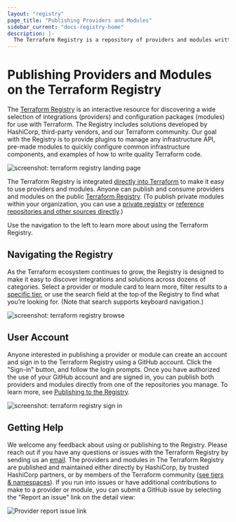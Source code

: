 ```yaml
---
layout: "registry"
page_title: "Publishing Providers and Modules"
sidebar_current: "docs-registry-home"
description: |-
  The Terraform Registry is a repository of providers and modules written by the Terraform community.
---
```


# Publishing Providers and Modules on the Terraform Registry

The [Terraform Registry](https://registry.terraform.io) is an interactive resource for discovering a wide selection of integrations (providers) and configuration packages (modules) for use with Terraform. The Registry includes solutions developed by HashiCorp, third-party vendors, and our Terraform community. Our goal with the Registry is to provide plugins to manage any infrastructure API, pre-made modules to quickly configure common infrastructure components, and examples of how to write quality Terraform code.

![screenshot: terraform registry landing page](./images/registry1.png)

The Terraform Registry is integrated [directly into Terraform](/docs/configuration/provider-requirements.html) to make it easy to use providers and modules. Anyone can publish and consume providers and modules on the public [Terraform Registry](https://registry.terraform.io). (To publish private modules within your organization, you can use a [private registry](/docs/registry/private.html) or [reference repositories and other sources directly](/docs/modules/sources.html).)

Use the navigation to the left to learn more about using the Terraform Registry.

## Navigating the Registry

As the Terraform ecosystem continues to grow, the Registry is designed to make it easy to discover integrations and solutions across dozens of categories. Select a provider or module card to learn more, filter results to a [specific tier](./providers/index.html#provider-tiers-amp-namespaces), or use the search field at the top of the Registry to find what you’re looking for. (Note that search supports keyboard navigation.)

![screenshot: terraform registry browse](./images/registry2.png)

## User Account

Anyone interested in publishing a provider or module can create an account and sign in to the Terraform Registry using a GitHub account. Click the "Sign-in" button, and follow the login prompts. Once you have authorized the use of your GitHub account and are signed in, you can publish both providers and modules directly from one of the repositories you manage. To learn more, see [Publishing to the Registry](/docs/registry/providers/publishing.html).

![screenshot: terraform registry sign in](./images/user-account.png)

## Getting Help

We welcome any feedback about using or publishing to the Registry. Please reach out if you have any questions or issues with the Terraform Registry by sending us an [email](mailto:terraform-registry-beta@hashicorp.com). The providers and modules in The Terraform Registry are published and maintained either directly by HashiCorp, by trusted HashiCorp partners, or by members of the Terraform community ([see tiers & namespaces](./providers/index.html#provider-tiers-amp-namespaces)). If you run into issues or have additional contributions to make to a provider or module, you can submit a GitHub issue by selecting the "Report an issue" link on the detail view:

![Provider report issue link](./images/registry-issue.png)
